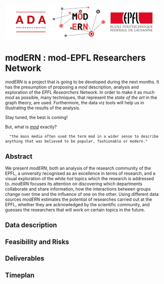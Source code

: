 ![alt text](Images/logo_merge.png "Logo Title Text 1")


# modERN : mod-EPFL Researchers Network

*modERN* is a project that is going to be developed during the next months. It has the presumption of proposing a *mod* description, analysis and exploration of the *EPFL Researchers Network*. In order to make it as much *mod* as possible, many techniques, that represent the *state of the art* in the graph theory, are used. Furthermore, the data viz tools will help us in illustrating the results of the analysis.

Stay tuned, the best is coming!

But, what is [*mod*](https://en.wikipedia.org/wiki/Mod_(subculture)) exactly?

      "the mass media often used the term mod in a wider sense to describe anything that was believed to be popular, fashionable or modern."


## Abstract

We present *modERN*, both an analysis of the research community of the EPFL, a university recognised as an excellence in terms of research, 
and a visual exploration of the *white hot* topics which the research is addressed to. *modERN* focuses its attention on discovering which 
departments collaborate and share information, how the interactions between groups change over time and the influence of one on the other. 
Using different data sources *modERN* estimates the potential of researches carried out at the EPFL, 
whether they are acknowledged by the scientific community, and guesses the researchers that will work on certain topics in the future.

   
 
## Data description
## Feasibility and Risks
## Deliverables
## Timeplan

